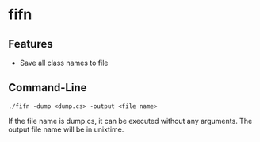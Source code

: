 # fifn
## Features
* Save all class names to file
## Command-Line
```
./fifn -dump <dump.cs> -output <file name>
```
If the file name is dump.cs, it can be executed without any arguments. The output file name will be in unixtime.
